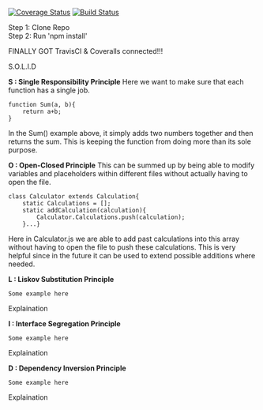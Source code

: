 [![Coverage Status](https://coveralls.io/repos/github/db488/IS219-Calculator/badge.svg)](https://coveralls.io/github/db488/IS219-Calculator)
[![Build Status](https://travis-ci.com/db488/IS219-Calculator.svg?branch=master)](https://travis-ci.com/db488/IS219-Calculator)

Step 1: Clone Repo\
Step 2: Run 'npm install'


FINALLY GOT TravisCI & Coveralls connected!!!

S.O.L.I.D

<b>S : Single Responsibility Principle</b>
Here we want to make sure that each function has a single job.  
```
function Sum(a, b){
    return a+b;
}
```
In the Sum() example above, it simply adds two numbers together and then returns the sum.  This is keeping the function from doing more than its sole purpose. 

<b>O : Open-Closed Principle</b>
This can be summed up by being able to modify variables and placeholders within different files without actually having to open the file.
```
class Calculator extends Calculation{
    static Calculations = [];
    static addCalculation(calculation){
        Calculator.Calculations.push(calculation);
    }...}
```
Here in Calculator.js we are able to add past calculations into this array without having to open the file to push these calculations.  This is very helpful since in the future it can be used to extend possible additions where needed.

<b>L : Liskov Substitution Principle</b>
```
Some example here
```
Explaination

<b>I : Interface Segregation Principle</b>
```
Some example here
```
Explaination

<b>D : Dependency Inversion Principle</b>
```
Some example here
```
Explaination

